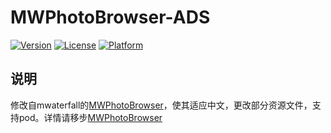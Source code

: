 # MWPhotoBrowser-ADS

[![Version](https://img.shields.io/cocoapods/v/MWPhotoBrowser-ADS.svg?style=flat)](http://cocoapods.org/pods/MWPhotoBrowser-ADS)
[![License](https://img.shields.io/cocoapods/l/MWPhotoBrowser-ADS.svg?style=flat)](http://cocoapods.org/pods/MWPhotoBrowser-ADS)
[![Platform](https://img.shields.io/cocoapods/p/MWPhotoBrowser-ADS.svg?style=flat)](http://cocoapods.org/pods/MWPhotoBrowser-ADS)

## 说明

修改自mwaterfall的[MWPhotoBrowser](https://github.com/mwaterfall/MWPhotoBrowser)，使其适应中文，更改部分资源文件，支持pod。详情请移步[MWPhotoBrowser](https://github.com/mwaterfall/MWPhotoBrowser)
